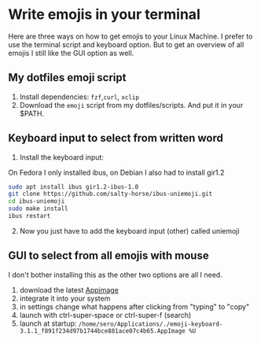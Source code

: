 # Write emojis in your terminal

Here are three ways on how to get emojis to your Linux Machine. I prefer to
use the terminal script and keyboard option. But to get an overview of all 
emojis I still like the GUI option as well.

## My dotfiles emoji script 

1. Install dependencies: `fzf`,`curl`, `xclip`
1. Download the `emoji` script from my dotfiles/scripts. And put it in your \$PATH.

## Keyboard input to select from written word

1. Install the keyboard input:

On Fedora I only installed ibus, on Debian I also had to install gir1.2

```bash
sudo apt install ibus gir1.2-ibus-1.0
git clone https://github.com/salty-horse/ibus-uniemoji.git
cd ibus-uniemoji
sudo make install
ibus restart
```

2. Now you just have to add the keyboard input (other) called uniemoji

## GUI to select from all emojis with mouse

I don't bother installing this as the other two options are all I need.

1. download the latest [Appimage]
1. integrate it into your system
1. in settings change what happens after clicking from "typing" to "copy"
1. launch with ctrl-super-space or ctrl-super-f (search)
1. launch at startup: `/home/sero/Applications/./emoji-keyboard-3.1.1_f891f234d97b1744bce881ace07c4b65.AppImage %U`

[Appimage]: <https://github.com/OzymandiasTheGreat/emoji-keyboard/releases>
